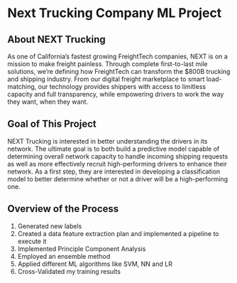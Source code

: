 # Next Trucking Company ML Project

## About NEXT Trucking
As one of California’s fastest growing FreightTech companies, NEXT is on a mission to make freight
painless. Through complete first-to-last mile solutions, we’re defining how FreightTech can transform
the $800B trucking and shipping industry. From our digital freight marketplace to smart load-matching,
our technology provides shippers with access to limitless capacity and full transparency, while
empowering drivers to work the way they want, when they want.

## Goal of This Project
NEXT Trucking is interested in better understanding the drivers in its network. The ultimate goal is to
both build a predictive model capable of determining overall network capacity to handle incoming
shipping requests as well as more effectively recruit high-performing drivers to enhance their network.
As a first step, they are interested in developing a classification model to better determine whether or
not a driver will be a high-performing one.

## Overview of the Process
1. Generated new labels
2. Created a data feature extraction plan and implemented a pipeline to execute it
3. Implemented Principle Component Analysis
4. Employed an ensemble method
5. Applied different ML algorithms like SVM, NN and LR 
6. Cross-Validated my training results
